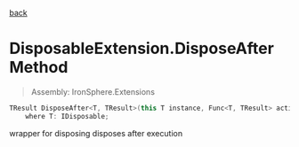 ﻿

[back](/IronSphere.Extensions/types/DisposableExtension)

# DisposableExtension.DisposeAfter Method

> Assembly: IronSphere.Extensions

```csharp
TResult DisposeAfter<T, TResult>(this T instance, Func<T, TResult> actionToInvoke)
    where T: IDisposable;
```

wrapper for disposing disposes after execution

 